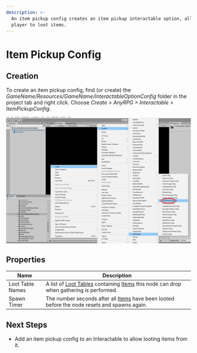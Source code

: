 ```yaml
---
description: >-
  An item pickup config creates an item pickup interactable option, allowing the
  player to loot items.
---
```


# Item Pickup Config

## Creation

To create an item pickup config, find (or create) the _GameName/Resources/GameName/InteractableOptionConfig_ folder in the project tab and right click.  Choose _Create > AnyRPG > Interactable > ItemPickupConfig_.

![](<../../.gitbook/assets/image (8).png>)

## Properties

| Name             | Description                                                                                                             |
| ---------------- | ----------------------------------------------------------------------------------------------------------------------- |
| Loot Table Names | A list of [Loot Tables](../loot-table.md) containing [Items](../items/) this node can drop when gathering is performed. |
| Spawn Timer      | The number seconds after all [Items](../items/) have been looted before the node resets and spawns again.               |

## Next Steps

* Add an item pickup config to an Interactable to allow looting items from it.
